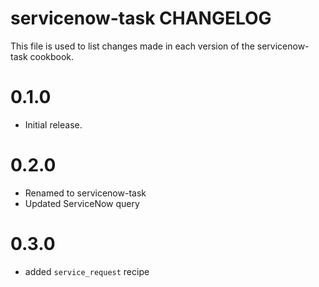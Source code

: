 # servicenow-task CHANGELOG

This file is used to list changes made in each version of the servicenow-task cookbook.

# 0.1.0

* Initial release.

# 0.2.0

* Renamed to servicenow-task
* Updated ServiceNow query

# 0.3.0

* added `service_request` recipe
